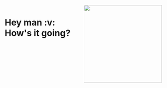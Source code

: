 <img align="right" height="250em" src="https://media.giphy.com/media/6heBQSjt2IoA8/giphy.gif"/>
<h1> Hey man :v: How's it going? </h1>

<!--
**CarlosHenriqueFrost/CarlosHenriqueFrost** is a ✨ _special_ ✨ repository because its `README.md` (this file) appears on your GitHub profile.

Here are some ideas to get you started:

- 🔭 I’m currently working on ...
- 🌱 I’m currently learning ...
- 👯 I’m looking to collaborate on ...
- 🤔 I’m looking for help with ...
- 💬 Ask me about ...
- 📫 How to reach me: ...
- 😄 Pronouns: ...
- ⚡ Fun fact: ...
-->
